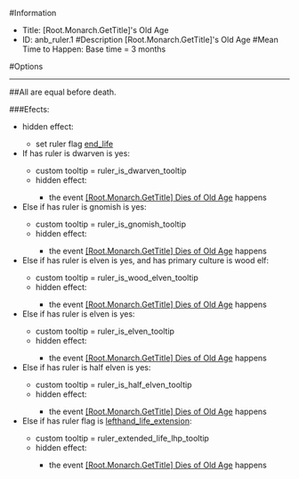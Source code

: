 #Information
 - Title: [Root.Monarch.GetTitle]'s Old Age
 - ID: anb_ruler.1
#Description
[Root.Monarch.GetTitle]'s Old Age
#Mean Time to Happen:
Base time = 3 months

#Options

___
##All are equal before death.

###Efects:<ul><li>hidden effect:</li><ul><li>set ruler flag [end_life](../flags/end_life.md)</li></ul><li>If has ruler is dwarven is yes:</li><ul><li>custom tooltip = ruler_is_dwarven_tooltip</li><li>hidden effect:</li><ul><li>the event [[Root.Monarch.GetTitle] Dies of Old Age](../events/root_monarch_gettitle_dies_of_old_age.md) happens</li></ul></ul><li>Else if has ruler is gnomish is yes:</li><ul><li>custom tooltip = ruler_is_gnomish_tooltip</li><li>hidden effect:</li><ul><li>the event [[Root.Monarch.GetTitle] Dies of Old Age](../events/root_monarch_gettitle_dies_of_old_age.md) happens</li></ul></ul><li>Else if has ruler is elven is yes, and  has primary culture is wood elf:</li><ul><li>custom tooltip = ruler_is_wood_elven_tooltip</li><li>hidden effect:</li><ul><li>the event [[Root.Monarch.GetTitle] Dies of Old Age](../events/root_monarch_gettitle_dies_of_old_age.md) happens</li></ul></ul><li>Else if has ruler is elven is yes:</li><ul><li>custom tooltip = ruler_is_elven_tooltip</li><li>hidden effect:</li><ul><li>the event [[Root.Monarch.GetTitle] Dies of Old Age](../events/root_monarch_gettitle_dies_of_old_age.md) happens</li></ul></ul><li>Else if has ruler is half elven is yes:</li><ul><li>custom tooltip = ruler_is_half_elven_tooltip</li><li>hidden effect:</li><ul><li>the event [[Root.Monarch.GetTitle] Dies of Old Age](../events/root_monarch_gettitle_dies_of_old_age.md) happens</li></ul></ul><li>Else if has ruler flag is [lefthand_life_extension](../flags/lefthand_life_extension.md):</li><ul><li>custom tooltip = ruler_extended_life_lhp_tooltip</li><li>hidden effect:</li><ul><li>the event [[Root.Monarch.GetTitle] Dies of Old Age](../events/root_monarch_gettitle_dies_of_old_age.md) happens</li></ul></ul></ul>
